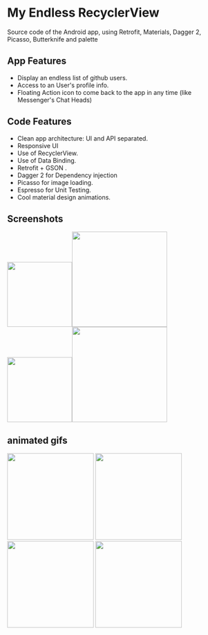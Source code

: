 # My Endless RecyclerView

Source code of the Android app, using Retrofit, Materials, Dagger 2, Picasso, Butterknife and  palette

## App Features

- Display an endless list of github users.
- Access to an User's profile info.
- Floating Action icon to come back to the app in any time (like Messenger's Chat Heads)

## Code Features

- Clean app architecture: UI and API separated.
- Responsive UI
- Use of RecyclerView.
- Use of Data Binding.
- Retrofit + GSON .
- Dagger 2 for Dependency injection 
- Picasso for image loading.
- Espresso for Unit Testing. 
- Cool material design animations.


## Screenshots
<img src="https://raw.githubusercontent.com/victor-munoz/EndlessRecyclerView/master/art/screenshots/users_nexus5.png" width="150"/><img src="https://raw.githubusercontent.com/victor-munoz/EndlessRecyclerView/master/art/screenshots/users_nexus7.png" width="220"/><img src="https://raw.githubusercontent.com/victor-munoz/EndlessRecyclerView/master/art/screenshots/user_nexus5.png" width="150"/><img src="https://raw.githubusercontent.com/victor-munoz/EndlessRecyclerView/master/art/screenshots/user_nexus7.png" width="220"/>

## animated gifs
<img src="https://raw.githubusercontent.com/victor-munoz/EndlessRecyclerView/master/art/gif/CoordinatorLayout.gif" width="200"/>
<img src="https://raw.githubusercontent.com/victor-munoz/EndlessRecyclerView/master/art/gif/endless.gif" width="200"/>
<img src="https://raw.githubusercontent.com/victor-munoz/EndlessRecyclerView/master/art/gif/shared.gif" width="200"/>
<img src="https://raw.githubusercontent.com/victor-munoz/EndlessRecyclerView/master/art/gif/floating_icon.gif" width="200"/>







